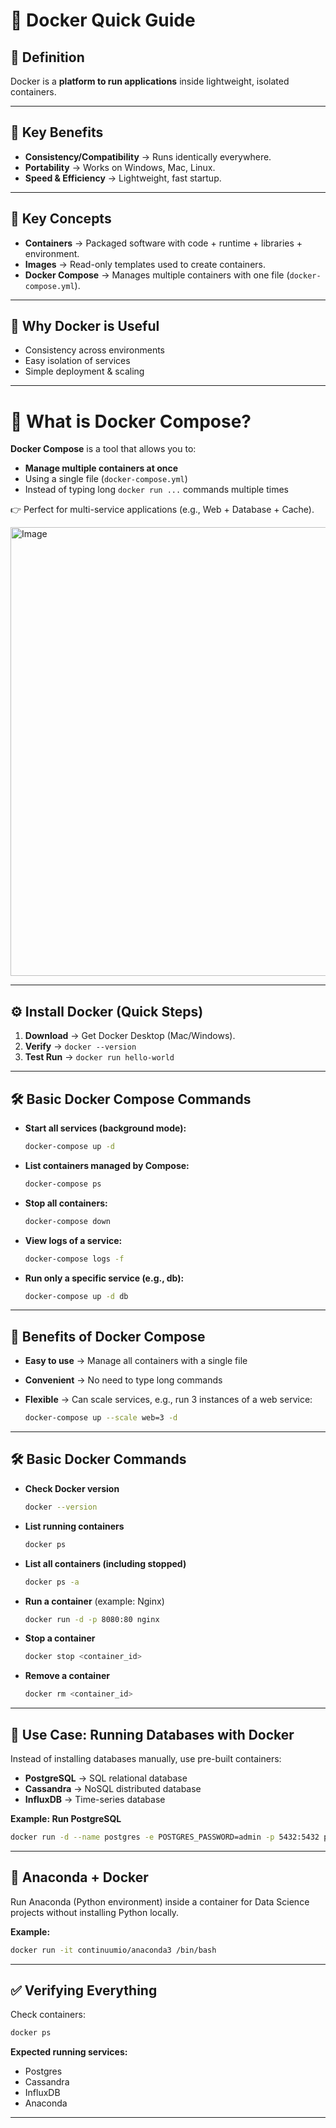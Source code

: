 
# 🐳 Docker Quick Guide

## 📌 Definition

Docker is a **platform to run applications** inside lightweight, isolated containers.

---

## 🎯 Key Benefits

* **Consistency/Compatibility** → Runs identically everywhere.
* **Portability** → Works on Windows, Mac, Linux.
* **Speed & Efficiency** → Lightweight, fast startup.

---

## 🧩 Key Concepts

* **Containers** → Packaged software with code + runtime + libraries + environment.
* **Images** → Read-only templates used to create containers.
* **Docker Compose** → Manages multiple containers with one file (`docker-compose.yml`).

---

## 📂 Why Docker is Useful

* Consistency across environments
* Easy isolation of services
* Simple deployment & scaling

----

# 📂 What is Docker Compose?

**Docker Compose** is a tool that allows you to:

* **Manage multiple containers at once**
* Using a single file (`docker-compose.yml`)
* Instead of typing long `docker run ...` commands multiple times

👉 Perfect for multi-service applications (e.g., Web + Database + Cache).

<img width="1147" height="718" alt="Image" src="https://github.com/user-attachments/assets/20c3b134-835d-451a-ae83-6e8d76d8d1b0" />

---


## ⚙️ Install Docker (Quick Steps)

1. **Download** → Get Docker Desktop (Mac/Windows).
2. **Verify** → `docker --version`
3. **Test Run** → `docker run hello-world`

---

## 🛠️ Basic Docker Compose Commands

* **Start all services (background mode):**

  ```bash
  docker-compose up -d
  ```

* **List containers managed by Compose:**

  ```bash
  docker-compose ps
  ```

* **Stop all containers:**

  ```bash
  docker-compose down
  ```

* **View logs of a service:**

  ```bash
  docker-compose logs -f
  ```

* **Run only a specific service (e.g., db):**

  ```bash
  docker-compose up -d db
  ```

---

## 🎯 Benefits of Docker Compose

* **Easy to use** → Manage all containers with a single file
* **Convenient** → No need to type long commands
* **Flexible** → Can scale services, e.g., run 3 instances of a web service:

  ```bash
  docker-compose up --scale web=3 -d
  ```

---

## 🛠️ Basic Docker Commands

* **Check Docker version**

  ```bash
  docker --version
  ```

* **List running containers**

  ```bash
  docker ps
  ```

* **List all containers (including stopped)**

  ```bash
  docker ps -a
  ```

* **Run a container** (example: Nginx)

  ```bash
  docker run -d -p 8080:80 nginx
  ```

* **Stop a container**

  ```bash
  docker stop <container_id>
  ```

* **Remove a container**

  ```bash
  docker rm <container_id>
  ```

---

## 💾 Use Case: Running Databases with Docker

Instead of installing databases manually, use pre-built containers:

* **PostgreSQL** → SQL relational database
* **Cassandra** → NoSQL distributed database
* **InfluxDB** → Time-series database

**Example: Run PostgreSQL**

```bash
docker run -d --name postgres -e POSTGRES_PASSWORD=admin -p 5432:5432 postgres:15
```

---

## 🐍 Anaconda + Docker

Run Anaconda (Python environment) inside a container for Data Science projects without installing Python locally.

**Example:**

```bash
docker run -it continuumio/anaconda3 /bin/bash
```

---

## ✅ Verifying Everything

Check containers:

```bash
docker ps
```

**Expected running services:**

* Postgres
* Cassandra
* InfluxDB
* Anaconda

---



